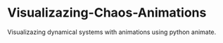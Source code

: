# Visualizazing-Chaos-Animations
Visualizazing dynamical systems with animations using python animate.

